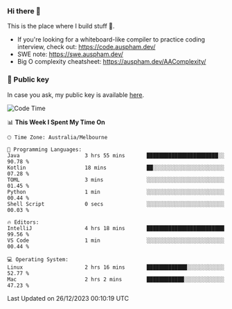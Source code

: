 ### Hi there 👋

This is the place where I build stuff 👀. 

- If you're looking for a whiteboard-like compiler to practice coding interview, check out: https://code.auspham.dev/
- SWE note: https://swe.auspham.dev/
- Big O complexity cheatsheet: https://auspham.dev/AAComplexity/

### 🔑 Public key

In case you ask, my public key is available [here](https://public.auspham.dev/).

<!--START_SECTION:waka-->
![Code Time](http://img.shields.io/badge/Code%20Time-1%2C155%20hrs%2036%20mins-blue)

📊 **This Week I Spent My Time On** 

```text
🕑︎ Time Zone: Australia/Melbourne

💬 Programming Languages: 
Java                     3 hrs 55 mins       ███████████████████████░░   90.78 % 
Kotlin                   18 mins             ██░░░░░░░░░░░░░░░░░░░░░░░   07.28 % 
TOML                     3 mins              ░░░░░░░░░░░░░░░░░░░░░░░░░   01.45 % 
Python                   1 min               ░░░░░░░░░░░░░░░░░░░░░░░░░   00.44 % 
Shell Script             0 secs              ░░░░░░░░░░░░░░░░░░░░░░░░░   00.03 % 

🔥 Editors: 
IntelliJ                 4 hrs 18 mins       █████████████████████████   99.56 % 
VS Code                  1 min               ░░░░░░░░░░░░░░░░░░░░░░░░░   00.44 % 

💻 Operating System: 
Linux                    2 hrs 16 mins       █████████████░░░░░░░░░░░░   52.77 % 
Mac                      2 hrs 2 mins        ████████████░░░░░░░░░░░░░   47.23 % 
```


 Last Updated on 26/12/2023 00:10:19 UTC
<!--END_SECTION:waka-->

<!--
**rockmanvnx6/rockmanvnx6** is a ✨ _special_ ✨ repository because its `README.md` (this file) appears on your GitHub profile.

Here are some ideas to get you started:

- 🔭 I’m currently working on ...
- 🌱 I’m currently learning ...
- 👯 I’m looking to collaborate on ...
- 🤔 I’m looking for help with ...
- 💬 Ask me about ...
- 📫 How to reach me: ...
- 😄 Pronouns: ...
- ⚡ Fun fact: ...
-->
